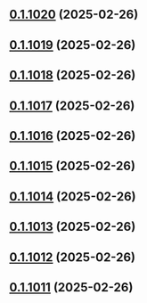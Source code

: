 ## [0.1.1020](https://github.com/binary-braids/terraform-oracle/compare/v0.1.1019...v0.1.1020) (2025-02-26)



## [0.1.1019](https://github.com/binary-braids/terraform-oracle/compare/v0.1.1018...v0.1.1019) (2025-02-26)



## [0.1.1018](https://github.com/binary-braids/terraform-oracle/compare/v0.1.1017...v0.1.1018) (2025-02-26)



## [0.1.1017](https://github.com/binary-braids/terraform-oracle/compare/v0.1.1016...v0.1.1017) (2025-02-26)



## [0.1.1016](https://github.com/binary-braids/terraform-oracle/compare/v0.1.1015...v0.1.1016) (2025-02-26)



## [0.1.1015](https://github.com/binary-braids/terraform-oracle/compare/v0.1.1014...v0.1.1015) (2025-02-26)



## [0.1.1014](https://github.com/binary-braids/terraform-oracle/compare/v0.1.1013...v0.1.1014) (2025-02-26)



## [0.1.1013](https://github.com/binary-braids/terraform-oracle/compare/v0.1.1012...v0.1.1013) (2025-02-26)



## [0.1.1012](https://github.com/binary-braids/terraform-oracle/compare/v0.1.1011...v0.1.1012) (2025-02-26)



## [0.1.1011](https://github.com/binary-braids/terraform-oracle/compare/v0.1.1010...v0.1.1011) (2025-02-26)



